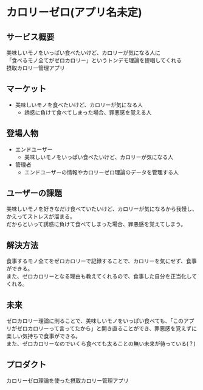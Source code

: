 # カロリーゼロ(アプリ名未定)

## サービス概要
美味しいモノをいっぱい食べたいけど、カロリーが気になる人に<br>
「食べるモノ全てがゼロカロリー」というトンデモ理論を提唱してくれる<br>
摂取カロリー管理アプリ

## マーケット
- 美味しいモノを食べたいけど、カロリーが気になる人
  - 誘惑に負けて食べてしまった場合、罪悪感を覚える人

## 登場人物
- エンドユーザー
  - 美味しいモノをいっぱい食べたいけど、カロリーが気になる人
- 管理者
  - エンドユーザーの情報やカロリーゼロ理論のデータを管理する人

## ユーザーの課題
美味しいモノを好きなだけ食べていたいけど、カロリーが気になるから我慢し、かえってストレスが溜まる。<br>
だからといって誘惑に負けて食べてしまった場合、罪悪感を覚えてしまう。

## 解決方法
食事するモノ全てをゼロカロリーで記録することで、カロリーを気にせず、食事ができる。<br>
また、ゼロカロリーとなる理由も教えてくれるので、食事した自分を正当化してくれる。

## 未来
ゼロカロリー理論に則ることで、美味しいモノをいっぱい食べても、「このアプリがゼロカロリーって言ってたから」と開き直ることができ、罪悪感を覚えずに楽しい気持ちで食事ができる。<br>
また、ゼロカロリーなのでいくら食べても太ることの無い未来が待っている(？)

## プロダクト
カロリーゼロ理論を使った摂取カロリー管理アプリ